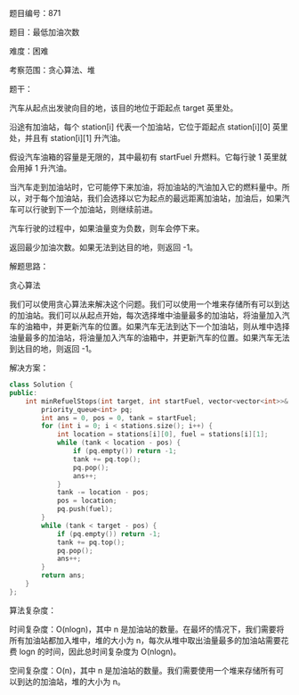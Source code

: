 题目编号：871

题目：最低加油次数

难度：困难

考察范围：贪心算法、堆

题干：

汽车从起点出发驶向目的地，该目的地位于距起点 target 英里处。

沿途有加油站，每个 station[i] 代表一个加油站，它位于距起点 station[i][0] 英里处，并且有 station[i][1] 升汽油。

假设汽车油箱的容量是无限的，其中最初有 startFuel 升燃料。它每行驶 1 英里就会用掉 1 升汽油。

当汽车走到加油站时，它可能停下来加油，将加油站的汽油加入它的燃料量中。所以，对于每个加油站，我们会选择以它为起点的最远距离加油站，加油后，如果汽车可以行驶到下一个加油站，则继续前进。

汽车行驶的过程中，如果油量变为负数，则车会停下来。

返回最少加油次数。如果无法到达目的地，则返回 -1。

解题思路：

贪心算法

我们可以使用贪心算法来解决这个问题。我们可以使用一个堆来存储所有可以到达的加油站。我们可以从起点开始，每次选择堆中油量最多的加油站，将油量加入汽车的油箱中，并更新汽车的位置。如果汽车无法到达下一个加油站，则从堆中选择油量最多的加油站，将油量加入汽车的油箱中，并更新汽车的位置。如果汽车无法到达目的地，则返回 -1。

解决方案：

```cpp
class Solution {
public:
    int minRefuelStops(int target, int startFuel, vector<vector<int>>& stations) {
        priority_queue<int> pq;
        int ans = 0, pos = 0, tank = startFuel;
        for (int i = 0; i < stations.size(); i++) {
            int location = stations[i][0], fuel = stations[i][1];
            while (tank < location - pos) {
                if (pq.empty()) return -1;
                tank += pq.top();
                pq.pop();
                ans++;
            }
            tank -= location - pos;
            pos = location;
            pq.push(fuel);
        }
        while (tank < target - pos) {
            if (pq.empty()) return -1;
            tank += pq.top();
            pq.pop();
            ans++;
        }
        return ans;
    }
};
```

算法复杂度：

时间复杂度：O(nlogn)，其中 n 是加油站的数量。在最坏的情况下，我们需要将所有加油站都加入堆中，堆的大小为 n，每次从堆中取出油量最多的加油站需要花费 logn 的时间，因此总时间复杂度为 O(nlogn)。

空间复杂度：O(n)，其中 n 是加油站的数量。我们需要使用一个堆来存储所有可以到达的加油站，堆的大小为 n。
